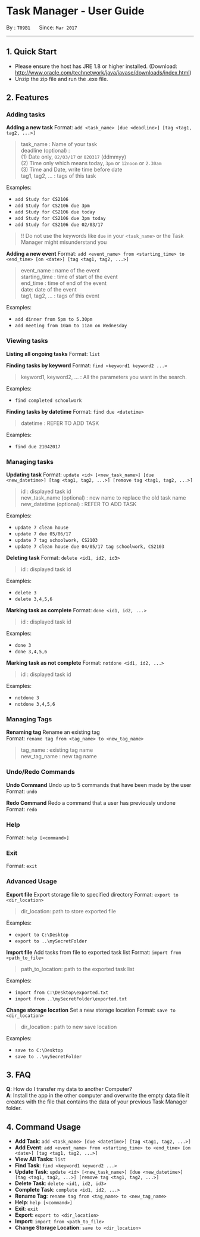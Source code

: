 # Task Manager - User Guide

By : `T09B1`  &nbsp;&nbsp;&nbsp;&nbsp; Since: `Mar 2017`

---

## 1. Quick Start

- Please ensure the host has JRE 1.8 or higher installed.
(Download: http://www.oracle.com/technetwork/java/javase/downloads/index.html)
- Unzip the zip file and run the .exe file.

## 2. Features
### Adding tasks
**Adding a new task**
Format: `add <task_name> [due <deadline>] [tag <tag1, tag2, ...>]`

> task_name : Name of your task<br>
> deadline (optional) :<br>
>   (1) Date only, `02/03/17` or `020317` (ddmmyy)<br>
>   (2) Time only which means today, `3pm` or `12noon` or `2.30am`<br>
>   (3) Time and Date, write time before date<br>
> tag1, tag2, … : tags of this task

Examples:

* `add Study for CS2106`
* `add Study for CS2106 due 3pm`
* `add Study for CS2106 due today`
* `add Study for CS2106 due 3pm today`
* `add Study for CS2106 due 02/03/17`

> !! Do not use the keywords like `due` in your `<task_name>` or the Task Manager might misunderstand you

**Adding a new event**
Format: `add <event_name> from <starting_time> to <end_time> [on <date>] [tag <tag1, tag2, ...>]`

> event_name : name of the event<br>
> starting_time : time of start of the event<br>
> end_time : time of end of the event<br>
> date: date of the event<br>
> tag1, tag2, … : tags of this event

Examples:

* `add dinner from 5pm to 5.30pm`
* `add meeting from 10am to 11am on Wednesday`

### Viewing tasks
**Listing all ongoing tasks**
Format: `list`

**Finding tasks by keyword**
Format: `find <keyword1 keyword2 ...>`
> keyword1, keyword2, … : All the parameters you want in the search.

Examples:

* `find completed schoolwork`

**Finding tasks by datetime**
Format: `find due <datetime>`
> datetime : REFER TO ADD TASK

Examples:

* `find due 21042017`


### Managing tasks
**Updating task**
Format: `update <id> [<new_task_name>] [due <new_datetime>] [tag <tag1, tag2, ...>] [remove tag <tag1, tag2, ...>]`

> id : displayed task id<br>
> new_task_name (optional) : new name to replace the old task name<br>
> new_datetime (optional) : REFER TO ADD TASK

Examples:

* `update 7 clean house`
* `update 7 due 05/06/17`
* `update 7 tag schoolwork, CS2103`
* `update 7 clean house due 04/05/17 tag schoolwork, CS2103`

**Deleting task**
Format: `delete <id1, id2, id3>`

> id : displayed task id

Examples:

* `delete 3`
* `delete 3,4,5,6`

**Marking task as complete**
Format: `done <id1, id2, ...>`

> id : displayed task id

Examples:

* `done 3`
* `done 3,4,5,6`

**Marking task as not complete**
Format: `notdone <id1, id2, ...>`

> id : displayed task id

Examples:

* `notdone 3`
* `notdone 3,4,5,6`

### Managing Tags

**Renaming tag**
Rename an existing tag<br>
Format: `rename tag from <tag_name> to <new_tag_name>`

> tag_name : existing tag name<br>
> new_tag_name : new tag name

### Undo/Redo Commands

**Undo Command**
Undo up to 5 commands that have been made by the user<br>
Format: `undo`

**Redo Command**
Redo a command that a user has previously undone<br>
Format: `redo`

### Help
Format: `help [<command>]`


### Exit
Format: `exit`


### Advanced Usage
**Export file**
Export storage file to specified directory
Format: `export to <dir_location>`

> dir_location: path to store exported file

Examples:

* `export to C:\Desktop`
* `export to ..\mySecretFolder`

**Import file**
Add tasks from file to exported task list
Format: `import from <path_to_file>`

> path_to_location: path to the exported task list

Examples:

* `import from C:\Desktop\exported.txt`
* `import from ..\mySecretFolder\exported.txt`

**Change storage location**
Set a new storage location
Format: `save to <dir_location>`

> dir_location : path to new save location

Examples:

* `save to C:\Desktop`
* `save to ..\mySecretFolder`

## 3. FAQ

**Q**: How do I transfer my data to another Computer?<br>
**A**: Install the app in the other computer and overwrite the empty data file it creates with
       the file that contains the data of your previous Task Manager folder.

## 4. Command Usage

* **Add Task**: `add <task_name> [due <datetime>] [tag <tag1, tag2, ...>]`
* **Add Event**: `add <event_name> from <starting_time> to <end_time> [on <date>] [tag <tag1, tag2, ...>]`
* **View All Tasks**: `list`
* **Find Task**: `find <keyword1 keyword2 ...>`
* **Update Task**: `update <id> [<new_task_name>] [due <new_datetime>] [tag <tag1, tag2, ...>] [remove tag <tag1, tag2, ...>]`
* **Delete Task**: `delete <id1, id2, id3>`
* **Complete Task**: `complete <id1, id2, ...>`
* **Rename Tag**: `rename tag from <tag_name> to <new_tag_name>`
* **Help**: `help [<command>]`
* **Exit**: `exit`
* **Export**: `export to <dir_location>`
* **Import**: `import from <path_to_file>`
* **Change Storage Location**: `save to <dir_location>`
